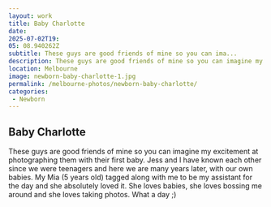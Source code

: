 ```yaml
---
layout: work
title: Baby Charlotte
date: 
2025-07-02T19: 
05: 08.940262Z
subtitle: These guys are good friends of mine so you can ima...
description: These guys are good friends of mine so you can imagine my excitement at photographing them with their first baby. Jess and I have known each other since we were teenagers and here we are many years later, with our own babies. My Mia (5 years old) tagged along with me to be my assistant for the ...
location: Melbourne
image: newborn-baby-charlotte-1.jpg
permalink: /melbourne-photos/newborn-baby-charlotte/
categories:
 - Newborn
---
```


## Baby Charlotte

These guys are good friends of mine so you can imagine my excitement at photographing them with their first baby. Jess and I have known each other since we were teenagers and here we are many years later, with our own babies. My Mia (5 years old) tagged along with me to be my assistant for the day and she absolutely loved it. She loves babies, she loves bossing me around and she loves taking photos. What a day ;)
